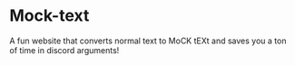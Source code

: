 # Mock-text
A fun website that converts normal text to MoCK tEXt and saves you a ton of time in discord arguments!

